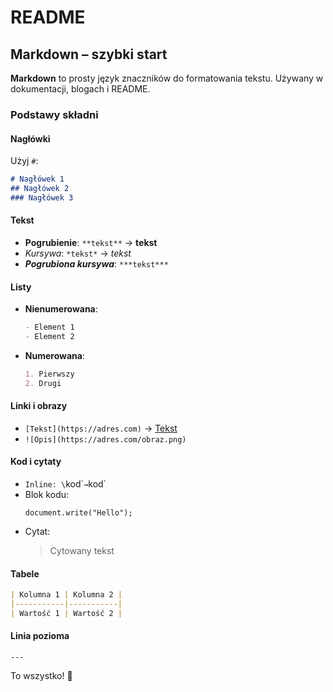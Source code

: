 # README

## Markdown – szybki start  

**Markdown** to prosty język znaczników do formatowania tekstu. Używany w dokumentacji, blogach i README.  

### **Podstawy składni**  

#### **Nagłówki**  
Użyj `#`:  
```markdown
# Nagłówek 1  
## Nagłówek 2  
### Nagłówek 3  
```

#### **Tekst**  
- **Pogrubienie**: `**tekst**` → **tekst**  
- *Kursywa*: `*tekst*` → *tekst*  
- ***Pogrubiona kursywa***: `***tekst***`  

#### **Listy**  
- **Nienumerowana**:  
  ```markdown
  - Element 1  
  - Element 2  
  ```
- **Numerowana**:  
  ```markdown
  1. Pierwszy  
  2. Drugi  
  ```

#### **Linki i obrazy**  
- `[Tekst](https://adres.com)` → [Tekst](https://adres.com)  
- `![Opis](https://adres.com/obraz.png)`

#### **Kod i cytaty**  
- `Inline: \`kod\`` → `kod`  
- Blok kodu:  
  ```JS  
  document.write("Hello");  
  ```
- Cytat:  
  > Cytowany tekst  

#### **Tabele**  
```markdown
| Kolumna 1 | Kolumna 2 |
|-----------|-----------|
| Wartość 1 | Wartość 2 |
```

#### **Linia pozioma**  
`---`  

To wszystko! 🚀

